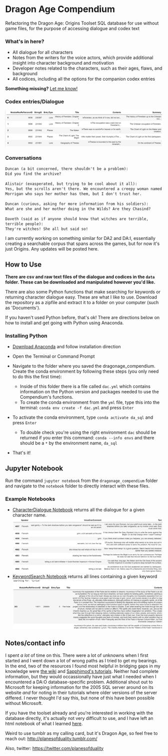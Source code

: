 # Dragon Age Compendium
Refactoring the Dragon Age: Origins Toolset SQL database for use without game files, for the purpose of accessing dialogue and codex text

### What's in here?
- All dialogue for all characters
- Notes from the writers for the voice actors, which provide additional insight into character background and motivation
- Developer notes related to the characters, such as their ages, flaws, and background
- All codices, including all the options for the companion codex entries 

**Something missing?** [Let me know!](https://twitter.com/planesofduality)

### Codex entries/Dialogue

![codex](https://github.com/pod7/dragonage_compendium/blob/master/screenshots/clean_codex.PNG)

### Conversations

```
Duncan (a bit concerned, there shouldn't be a problem):
Did you find the archive?

Alistair (exasperated, but trying to be cool about it all):
Yes, but the scrolls aren't there. We encountered a creepy woman named Morrigan who says her mother has them, but I don't trust her.

Duncan (curious, asking for more information from his soldiers):
What are she and her mother doing in the Wilds? Are they Chasind?

Daveth (said as if anyone should know that witches are terrible, terrible people):
They're witches! She all but said so!

```

I am currently working on something similar for DA2 and DA:I, essentially creating a searchable corpus that spans across the games, but for now it's just Origins. Any updates will be posted here.

## How to Use

**There are csv and raw text files of the dialogue and codices in the `data` folder. These can be downloaded and manipulated however you'd like.**

There are also some Python functions that make searching for keywords or returning character dialogue easy. These are what I like to use. Download the repository as a zipfile and extract it to a folder on your computer (such as 'Documents'). 

If you haven't used Python before, that's ok! There are directions below on how to install and get going with Python using Anaconda.

### Installing Python

* [Download Anaconda](https://www.anaconda.com/products/individual) and follow installation direction
* Open the Terminal or Command Prompt


* Navigate to the folder where you saved the dragonage_compendium. Create the conda environment by following these steps (you only need to do this the first time):
  - Inside of this folder there is a file called `dac.yml` which contains information on the Python version and packages needed to use the Compendium's functions. 
  - To create the conda environment from the `yml` file, type this into the terminal: `conda env create -f dac.yml` and press `Enter`
* To activate the conda environment, type `conda activate da_sql` and press `Enter`
  - To double check you're using the right environment `dac` should be returned if you enter this command: `conda --info envs` and there should be a `*` by the environment name, `da_sql`
* That's it!

## Jupyter Notebook

Run the command `jupyter notebook` from the `dragonage_compendium` folder and navigate to the `notebook` folder to directly interact with these files. 

### Example Notebooks
  - [CharacterDialogue Notebook]() returns all the dialogue for a given character name.
![Flemeth_DB](https://github.com/pod7/dragonage_compendium/blob/master/screenshots/char_dialogue_flemeth2.PNG)
  - [KeywordSearch Notebook]() returns all lines containing a given keyword
![Search](https://github.com/pod7/dragonage_compendium/blob/master/screenshots/keyword_search.PNG)

## Notes/contact info

I spent *a lot* of time on this. There were a lot of unknowns when I first started and I went down a lot of wrong paths as I tried to get my bearings. In the end, two of the resources I found most helpful in bridging gaps in my knowledge were [the wiki](http://www.datoolset.net/wiki/Main_Page) and [Sapphimod's tutorials](https://sapphimods.me/tutorials/dialogue-modding-pt-1/). Neither had complete information, but they would occassionally have just what I needed when I encountered a DA:O database-specific problem. Additional shout out to Microsoft for keeping information for the 2005 SQL server around on its website *and* for noting in their tutorials where older versions of the server differed. I never thought I'd say this, but none of this have been possible without Microsoft. 

If you have the toolset already and you're interested in working with the database directly, it's actually not very difficult to use, and I have left an html notebook of what I learned [here](https://github.com/pod7/dragonage_compendium/blob/master/notebooks/origins/origins_exploration_html.html). 


Weird to use tumblr as my calling card, but it's Dragon Age, so feel free to reach out: http://planesofduality.tumblr.com/

Also, twitter: https://twitter.com/planesofduality


